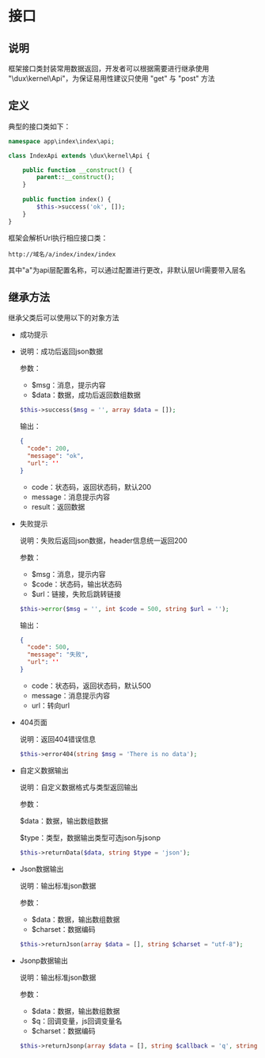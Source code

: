 # 接口

## 说明

框架接口类封装常用数据返回，开发者可以根据需要进行继承使用 "\dux\kernel\Api"，为保证易用性建议只使用 "get" 与 "post" 方法

## 定义

典型的接口类如下：

```php
namespace app\index\index\api;

class IndexApi extends \dux\kernel\Api {

    public function __construct() {
        parent::__construct();
    }
    
    public function index() {
        $this->success('ok', []);
    }
}
```

框架会解析Url执行相应接口类：

```
http://域名/a/index/index/index
```

其中"a"为api层配置名称，可以通过配置进行更改，非默认层Url需要带入层名

## 继承方法

继承父类后可以使用以下的对象方法

- 成功提示

- 说明：成功后返回json数据

  参数：

  - $msg：消息，提示内容
  - $data：数据，成功后返回数组数据

  ```php
  $this->success($msg = '', array $data = []);
  ```

  输出：

  ```json
  {
    "code": 200,
    "message": "ok",
    "url": ''
  }
  ```

  - code：状态码，返回状态码，默认200
  - message：消息提示内容
  - result：返回数据

- 失败提示

  说明：失败后返回json数据，header信息统一返回200

  参数：

  - $msg：消息，提示内容
  - $code：状态码，输出状态码
  - $url：链接，失败后跳转链接

  ```php
  $this->error($msg = '', int $code = 500, string $url = '');
  ```

  输出：

  ```json
  {
    "code": 500,
    "message": "失败",
    "url": ''
  }
  ```

  - code：状态码，返回状态码，默认500
  - message：消息提示内容
  - url：转向url

- 404页面

  说明：返回404错误信息

  ```php
  $this->error404(string $msg = 'There is no data');
  ```

- 自定义数据输出

  说明：自定义数据格式与类型返回输出

  参数：

  $data：数据，输出数组数据

  $type：类型，数据输出类型可选json与jsonp

  ```php
  $this->returnData($data, string $type = 'json');
  ```

- Json数据输出

  说明：输出标准json数据

  参数：

  - $data：数据，输出数组数据
  - $charset：数据编码

  ```php
  $this->returnJson(array $data = [], string $charset = "utf-8");
  ```

- Jsonp数据输出

  说明：输出标准json数据

  参数：

  - $data：数据，输出数组数据
  - $q：回调变量，js回调变量名
  - $charset：数据编码

  ```php
  $this->returnJsonp(array $data = [], string $callback = 'q', string $charset = "utf-8");
  ```

  